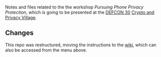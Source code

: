 Notes and files related to the the workshop 
*Pursuing Phone Privacy Protection*, which is going to be presented 
at the [DEFCON 30](https://defcon.org/) [Crypto and Privacy Village](https://cryptovillage.org).

## Changes

This repo was restructured, moving the instructions to the 
[wiki](https://github.com/matthewnash/building-phone-privacy/wiki), which can 
also be accessed from the menu above.

